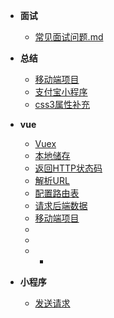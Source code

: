 * **面试**
  * [常见面试问题.md](面试/常见面试问题.md)

* **总结**
  * [移动端项目](vue/移动端项目-头条.md)
  * [支付宝小程序](html/项目.md)
  * [css3属性补充](html/css3属性补充.md)
* **vue**
    * [Vuex](vue/Vuex.md)
    * [本地储存](vue/本地存储.md)
    * [返回HTTP状态码](vue/返回HTTP状态码.md)
    * [解析URL](vue/解析URL.md)
    * [配置路由表](vue/配置路由表.md)
    * [请求后端数据](vue/请求数据.md)
    * [移动端项目](vue/移动端项目-头条.md)
    * 
    *
    * 
      * 


* **小程序**
  * [发送请求](小程序/发送请求.md)

